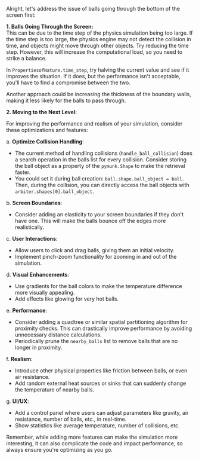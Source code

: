 Alright, let's address the issue of balls going through the bottom of the screen first:

**1. Balls Going Through the Screen:**  
This can be due to the time step of the physics simulation being too large. If the time step is too large, the physics engine may not detect the collision in time, and objects might move through other objects. Try reducing the time step. However, this will increase the computational load, so you need to strike a balance.

In `PropertiesofNature.time_step`, try halving the current value and see if it improves the situation. If it does, but the performance isn't acceptable, you'll have to find a compromise between the two.

Another approach could be increasing the thickness of the boundary walls, making it less likely for the balls to pass through.

**2. Moving to the Next Level:**

For improving the performance and realism of your simulation, consider these optimizations and features:

a. **Optimize Collision Handling**: 
   - The current method of handling collisions (`handle_ball_collision`) does a search operation in the balls list for every collision. Consider storing the ball object as a property of the `pymunk.Shape` to make the retrieval faster.
   - You could set it during ball creation: `ball.shape.ball_object = ball`. Then, during the collision, you can directly access the ball objects with `arbiter.shapes[0].ball_object`.

b. **Screen Boundaries**:
   - Consider adding an elasticity to your screen boundaries if they don't have one. This will make the balls bounce off the edges more realistically.

c. **User Interactions**: 
   - Allow users to click and drag balls, giving them an initial velocity.
   - Implement pinch-zoom functionality for zooming in and out of the simulation.

d. **Visual Enhancements**: 
   - Use gradients for the ball colors to make the temperature difference more visually appealing.
   - Add effects like glowing for very hot balls.

e. **Performance**: 
   - Consider adding a quadtree or similar spatial partitioning algorithm for proximity checks. This can drastically improve performance by avoiding unnecessary distance calculations.
   - Periodically prune the `nearby_balls` list to remove balls that are no longer in proximity.

f. **Realism**: 
   - Introduce other physical properties like friction between balls, or even air resistance.
   - Add random external heat sources or sinks that can suddenly change the temperature of nearby balls.

g. **UI/UX**: 
   - Add a control panel where users can adjust parameters like gravity, air resistance, number of balls, etc., in real-time.
   - Show statistics like average temperature, number of collisions, etc.

Remember, while adding more features can make the simulation more interesting, it can also complicate the code and impact performance, so always ensure you're optimizing as you go.
